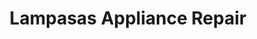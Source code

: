 ---
title: "Lampasas Appliance Repair"
url: /lampasas/lampasas-appliance-repair/
shop: Haushaltsgeräte
---